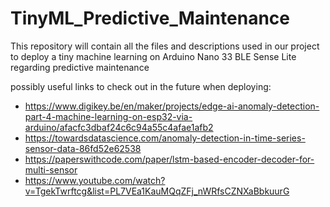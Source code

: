 # TinyML_Predictive_Maintenance
This repository will contain all the files and descriptions used in our project to deploy a tiny machine learning on Arduino Nano 33 BLE Sense Lite regarding predictive maintenance


possibly useful links to check out in the future when deploying:
- https://www.digikey.be/en/maker/projects/edge-ai-anomaly-detection-part-4-machine-learning-on-esp32-via-arduino/afacfc3dbaf24c6c94a55c4afae1afb2
- https://towardsdatascience.com/anomaly-detection-in-time-series-sensor-data-86fd52e62538
- https://paperswithcode.com/paper/lstm-based-encoder-decoder-for-multi-sensor
- https://www.youtube.com/watch?v=TgekTwrftcg&list=PL7VEa1KauMQqZFj_nWRfsCZNXaBbkuurG
